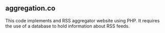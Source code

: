 aggregation.co
--------------
This code implements and RSS aggregator website using PHP.  It requires the use of a database to hold information about RSS feeds.
